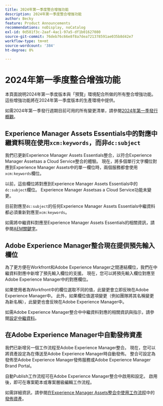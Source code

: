 ```yaml
---
title: 2024年第一季度整合增強功能
description: 2024年第一季度整合增強功能
author: Becky
feature: Product Announcements
recommendations: noDisplay, noCatalog
exl-id: 0d581f3c-2aaf-4ac1-97a5-df1b01627080
source-git-commit: 76deb76c66e8f8a7dea721378591ae035b8d42e7
workflow-type: tm+mt
source-wordcount: '384'
ht-degree: 0%

---
```


# 2024年第一季度整合增強功能

本頁面說明2024年第一季度版本與「預覽」環境配合所做的所有整合增強功能。 這些增強功能將在2024年第一季度版本的生產環境中提供。

如需2024年第一季發行週期目前可用的所有變更清單，請參閱[2024年第一季發行概觀](/help/quicksilver/product-announcements/product-releases/24-q1-release-activity/24-q1-release-overview.md)。

## Experience Manager Assets Essentials中的對應中繼資料現在使用`xcm:keywords`，而非`dc:subject`

我們已更新Experience Manager Assets Essentials整合，以符合Experience Manager Assetsas a Cloud Service整合的體驗。 現在，將多個單行文字欄位對應到Experience Manager Assets中的單一欄位時，兩個服務都會使用`xcm:keywords`欄位。

以前，這些欄位將對應到Experience Manager Assets Essentials中的`dc:subject`欄位。 Experience Manager Assetsas a Cloud Service功能未變更。

目前對應至`dc:subject`的任何Experience Manager Assets Essentials中繼資料都必須重新對應至`xcm:keywords`。

如需將中繼資料對應至Experience Manager Assets Essentials的相關資訊，請參閱[AEM關鍵字](/help/quicksilver/documents/adobe-workfront-for-experience-manager-assets-essentials/setup-asset-essentials.md#aem-keyword)。

## Adobe Experience Manager整合現在提供預先輸入欄位

為了更方便在Workfront和Adobe Experience Manager之間連結欄位，我們在中繼資料對應中新增了預先輸入欄位的支援。 現在，您可以將預先輸入欄位對應至Adobe Experience Manager中的對應欄位。

如果使用者為Workfront中的欄位選取不同的值，此變更會立即反映在Adobe Experience Manager中。 此外，如果欄位值選項變更（例如團隊將其名稱變更為新名稱），此變更也會反映在Adobe Experience Manager中。

如需Adobe Experience Manager整合中中繼資料對應的相關資訊與指示，請參閱[設定中繼資料](/help/quicksilver/administration-and-setup/configure-integrations/configure-aacs-integration.md#set-up-metadata-optional)。

## 在Adobe Experience Manager中自動發佈資產

我們已新增另一個工作流程至Adobe Experience Manager整合。 現在，您可以將資產設定為在傳送至Adobe Experience Manager時自動發佈。 整合可設定為發佈至Adobe Experience Manager發佈服務或Adobe Experience Manager Brand Portal。

自動Publish工作流程可在Adobe Experience Manager整合中啟用和設定。 啟用後，即可在專案範本或專案層級編輯工作流程。

如需詳細資訊，請參閱[在Experience Manager Assets整合中使用工作流程](/help/quicksilver/documents/adobe-workfront-for-experience-manager-assets-essentials/use-aem-workflows.md)中的[發佈資產](/help/quicksilver/documents/adobe-workfront-for-experience-manager-assets-essentials/use-aem-workflows.md#publishing-assets)。
